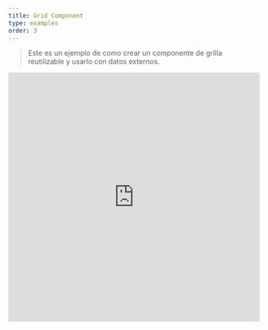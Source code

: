 ```yaml
---
title: Grid Component
type: examples
order: 3
---
```


> Este es un ejemplo de como crear un componente de grilla reutilizable y usarlo con datos externos.

<iframe width="100%" height="500" src="https://jsfiddle.net/yyx990803/xkkbfL3L/embedded/result,html,js,css" allowfullscreen="allowfullscreen" frameborder="0"></iframe>
